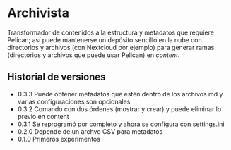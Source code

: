 # Archivista

Transformador de contenidos a la estructura y metadatos que requiere Pelican; así puede mantenerse un depósito sencillo en la nube con directorios y archivos (con Nextcloud por ejemplo) para generar ramas (directorios y archivos que puede usar Pelican) en _content_.

## Historial de versiones

- 0.3.3 Puede obtener metadatos que estén dentro de los archivos md y varias configuraciones son opcionales
- 0.3.2 Comando con dos órdenes (mostrar y crear) y puede eliminar lo previo en content
- 0.3.1 Se reprogramó por completo y ahora se configura con settings.ini
- 0.2.0 Depende de un archvo CSV para metadatos
- 0.1.0 Primeros experimentos
